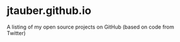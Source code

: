 jtauber.github.io
=================

A listing of my open source projects on GitHub (based on code from Twitter)
